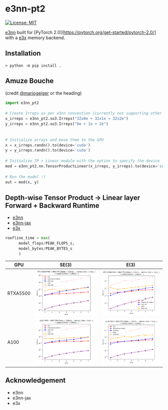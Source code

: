 # e3nn-pt2

[![License: MIT](https://img.shields.io/badge/License-MIT-red.svg)](https://opensource.org/licenses/MIT)

[e3nn](https://github.com/e3nn/e3nn/) built for [PyTorch 2.0](https://pytorch.org/get-started/pytorch-2.0/] with a [e3x](https://github.com/google-research/e3x/) memory backend.

## Installation
```console
> python -m pip install .
```

## Amuze Bouche
(credit [@mariogeiger](https://github.com/mariogeiger) or the heading)

```python
import e3nn_pt2

# Create Irreps as per e3nn convention (currently not supporting other input formats except strings)
x_irreps = e3nn_pt2.so3.Irreps("32x0e + 32x1e + 32x2e")
y_irreps = e3nn_pt2.so3.Irreps("0e + 1o + 2e")


# Initialize arrays and move them to the GPU
x = x_irreps.randn().to(device='cuda')
y = y_irreps.randn().to(device='cuda')

# Initialize TP + Linear module with the option to specify the device
mod = e3nn_pt2.nn.TensorProductLinear(x_irreps, y_irreps).to(device='cuda')

# Run the model :)
out = mod(x, y)
```

## Depth-wise Tensor Product -> Linear layer Forward + Backward Runtime

- [e3nn](https://github.com/e3nn/e3nn/)
- [e3nn-jax](https://github.com/e3nn/e3nn/)
- [e3x](https://github.com/google-research/e3x/)

```python
roofline_time = max(
      model_flops/PEAK_FLOPS_s,
      model_bytes/PEAK_BYTES_s
      )
```

| GPU  | SE(3) | E(3) |
| -----| ------| -----|
| RTXA5500 | ![tplinear_se3](examples/benchmarking/benchmark_tplinear_batch_100_all_even_rtx.png) | ![tplinear_e3](examples/benchmarking/benchmark_tplinear_batch_100_rtx.png) |
| A100 | ![tplinear_se3](examples/benchmarking/benchmark_tplinear_batch_100_all_even_a100.png) | ![tplinear_e3](examples/benchmarking/benchmark_tplinear_batch_100_a100.png) |

## Acknowledgement

- e3nn
- e3nn-jax
- e3x
